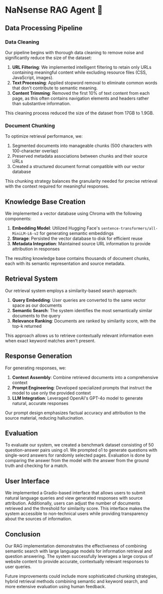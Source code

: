 # NaNsense RAG Agent 🚀

## Data Processing Pipeline

### Data Cleaning

Our pipeline begins with thorough data cleaning to remove noise and significantly reduce the size of the dataset:

1. **URL Filtering**: We implemented intelligent filtering to retain only URLs containing meaningful content while excluding resource files (CSS, JavaScript, images).
2. **Text Processing**: Applied stopword removal to eliminate common words that don't contribute to semantic meaning.
3. **Content Trimming**: Removed the first 10% of text content from each page, as this often contains navigation elements and headers rather than substantive information.

This cleaning process reduced the size of the dataset from 17GB to 1.9GB.

### Document Chunking

To optimize retrieval performance, we:

1. Segmented documents into manageable chunks (500 characters with 100-character overlap)
2. Preserved metadata associations between chunks and their source URLs
3. Created a structured document format compatible with our vector database

This chunking strategy balances the granularity needed for precise retrieval with the context required for meaningful responses.

## Knowledge Base Creation

We implemented a vector database using Chroma with the following components:

1. **Embedding Model**: Utilized Hugging Face's `sentence-transformers/all-MiniLM-L6-v2` for generating semantic embeddings
2. **Storage**: Persisted the vector database to disk for efficient reuse
3. **Metadata Integration**: Maintained source URL information to provide attribution in responses

The resulting knowledge base contains thousands of document chunks, each with its semantic representation and source metadata.

## Retrieval System

Our retrieval system employs a similarity-based search approach:

1. **Query Embedding**: User queries are converted to the same vector space as our documents
2. **Semantic Search**: The system identifies the most semantically similar documents to the query
3. **Relevance Ranking**: Documents are ranked by similarity score, with the top-k returned

This approach allows us to retrieve contextually relevant information even when exact keyword matches aren't present.

## Response Generation

For generating responses, we:

1. **Context Assembly**: Combine retrieved documents into a comprehensive context
2. **Prompt Engineering**: Developed specialized prompts that instruct the model to use only the provided context
3. **LLM Integration**: Leveraged OpenAI's GPT-4o model to generate natural, accurate responses

Our prompt design emphasizes factual accuracy and attribution to the source material, reducing hallucination.

## Evaluation

To evaluate our system, we created a benchmark dataset consisting of 50 question-answer pairs using o1.
We prompted o1 to generate questions with single-word answers for randomly selected pages.
Evaluation is done by comparing the answer from the model with the answer from the ground truth and checking for a match.

## User Interface

We implemented a Gradio-based interface that allows users to submit natural language queries and view generated responses with source attribution.
Additionally, users can adjust the number of documents retrieved and the threshold for similarity score.
This interface makes the system accessible to non-technical users while providing transparency about the sources of information.

## Conclusion

Our RAG implementation demonstrates the effectiveness of combining semantic search with large language models for information retrieval and question answering. The system successfully leverages a large corpus of website content to provide accurate, contextually relevant responses to user queries.

Future improvements could include more sophisticated chunking strategies, hybrid retrieval methods combining semantic and keyword search, and more extensive evaluation using human feedback.
